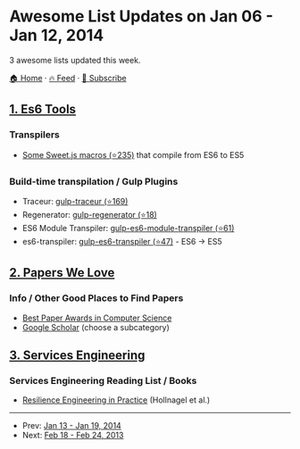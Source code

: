 # Awesome List Updates on Jan 06 - Jan 12, 2014

3 awesome lists updated this week.

[🏠 Home](/README.md) · [🔥 Feed](https://test.trackawesomelist.com/week/feed.xml) · [📮 Subscribe](https://trackawesomelist.us17.list-manage.com/subscribe?u=d2f0117aa829c83a63ec63c2f&id=36a103854c)



## [1. Es6 Tools](/content/addyosmani/es6-tools/week/README.md)

### Transpilers

*   [Some Sweet.js macros (⭐235)](https://github.com/jlongster/es6-macros) that compile from ES6 to ES5

### Build-time transpilation / Gulp Plugins

*   Traceur: [gulp-traceur (⭐169)](https://github.com/sindresorhus/gulp-traceur)
*   Regenerator: [gulp-regenerator (⭐18)](https://github.com/sindresorhus/gulp-regenerator)
*   ES6 Module Transpiler: [gulp-es6-module-transpiler (⭐61)](https://github.com/ryanseddon/gulp-es6-module-transpiler)
*   es6-transpiler: [gulp-es6-transpiler (⭐47)](https://github.com/sindresorhus/gulp-es6-transpiler) - ES6 → ES5

## [2. Papers We Love](/content/papers-we-love/papers-we-love/week/README.md)

### Info / Other Good Places to Find Papers

*   [Best Paper Awards in Computer Science](http://jeffhuang.com/best_paper_awards.html)
*   [Google Scholar](http://scholar.google.com/citations?view_op=top_venues\&hl=en\&vq=eng) (choose a subcategory)

## [3. Services Engineering](/content/mmcgrana/services-engineering/week/README.md)

### Services Engineering Reading List / Books

*   [Resilience Engineering in Practice](http://www.amazon.com/Resilience-Engineering-Practice-Ashgate-Studies/dp/1409410358/) (Hollnagel et al.)

---

- Prev: [Jan 13 - Jan 19, 2014](/content/2014/2/README.md)
- Next: [Feb 18 - Feb 24, 2013](/content/2013/7/README.md)